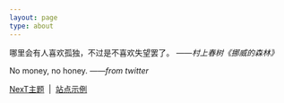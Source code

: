 ```yaml
---
layout: page
type: about
---
```






哪里会有人喜欢孤独，不过是不喜欢失望罢了。    *——村上春树《挪威的森林》*

No money, no honey.      *——from twitter*

[NexT主题](https://theme-next.iissnan.com/) &nbsp;\|&nbsp;  [站点示例](https://simpleyyt.com/jekyll-theme-next/) &nbsp; 
